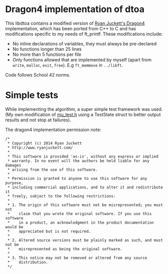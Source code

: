 # Dragon4 implementation of dtoa

This libdtoa contains a modified version of [Ryan Juckett's Dragon4](http://www.ryanjuckett.com/programming/printing-floating-point-numbers/)
implementation, which has been ported from C++ to C and has modifications
specific to my needs of ft_printf. These modifications include:

- No inline declarations of variables, they must always be pre-declared
- No functions longer than 25 lines
- No more than 5 functions per file
- Only functions allowed that are implemented by myself (apart from `write`, `malloc`, `exit`, `free`). E.g `ft_memmove` in `../libft`.

Code follows School 42 norms.

# Simple tests

While implementing the algorithm, a super simple test framework was used.
(My own modification of [mu_test.h](http://www.jera.com/techinfo/jtns/jtn002.html) using a TestState struct to better output results and not stop at failures).

The dragon4 implementation permission note:

```
/*
 * Copyright (c) 2014 Ryan Juckett
 * http://www.ryanjuckett.com/
 *
 * This software is provided 'as-is', without any express or implied
 * warranty. In no event will the authors be held liable for any damages
 * arising from the use of this software.
 *
 * Permission is granted to anyone to use this software for any purpose,
 * including commercial applications, and to alter it and redistribute it
 * freely, subject to the following restrictions:
 *
 * 1. The origin of this software must not be misrepresented; you must not
 *    claim that you wrote the original software. If you use this software
 *    in a product, an acknowledgment in the product documentation would be
 *    appreciated but is not required.
 *
 * 2. Altered source versions must be plainly marked as such, and must not be
 *    misrepresented as being the original software.
 *
 * 3. This notice may not be removed or altered from any source
 *    distribution.
 */
```
